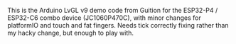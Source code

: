 This is the Arduino LvGL v9 demo code from Guition for the ESP32-P4 / ESP32-C6 combo device (JC1060P470C), with minor changes for platformIO and touch and fat fingers.
Needs tick correctly fixing rather than my hacky change, but enough to play with.
